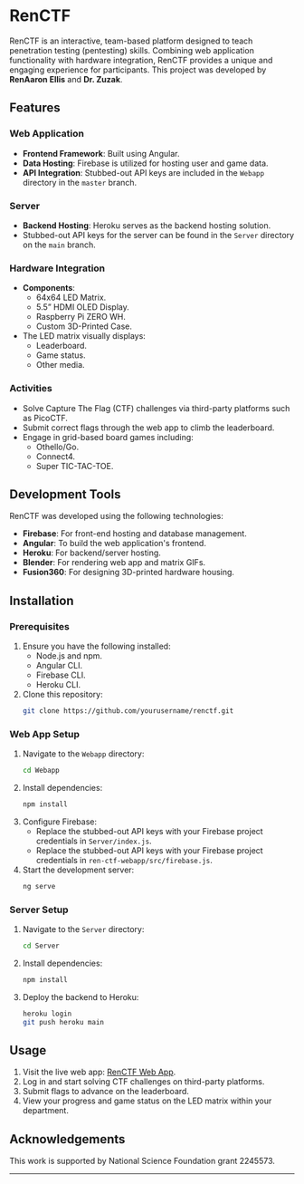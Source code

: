# RenCTF

RenCTF is an interactive, team-based platform designed to teach penetration testing (pentesting) skills. Combining web application functionality with hardware integration, RenCTF provides a unique and engaging experience for participants. This project was developed by **RenAaron Ellis** and **Dr. Zuzak**.

## Features

### Web Application
- **Frontend Framework**: Built using Angular.
- **Data Hosting**: Firebase is utilized for hosting user and game data.
- **API Integration**: Stubbed-out API keys are included in the `Webapp` directory in the `master` branch.

### Server
- **Backend Hosting**: Heroku serves as the backend hosting solution.
- Stubbed-out API keys for the server can be found in the `Server` directory on the `main` branch.

### Hardware Integration
- **Components**:
  - 64x64 LED Matrix.
  - 5.5” HDMI OLED Display.
  - Raspberry Pi ZERO WH.
  - Custom 3D-Printed Case.
- The LED matrix visually displays:
  - Leaderboard.
  - Game status.
  - Other media.

### Activities
- Solve Capture The Flag (CTF) challenges via third-party platforms such as PicoCTF.
- Submit correct flags through the web app to climb the leaderboard.
- Engage in grid-based board games including:
  - Othello/Go.
  - Connect4.
  - Super TIC-TAC-TOE.

## Development Tools
RenCTF was developed using the following technologies:
- **Firebase**: For front-end hosting and database management.
- **Angular**: To build the web application's frontend.
- **Heroku**: For backend/server hosting.
- **Blender**: For rendering web app and matrix GIFs.
- **Fusion360**: For designing 3D-printed hardware housing.

## Installation

### Prerequisites
1. Ensure you have the following installed:
   - Node.js and npm.
   - Angular CLI.
   - Firebase CLI.
   - Heroku CLI.
2. Clone this repository:
   ```bash
   git clone https://github.com/yourusername/renctf.git
   ```

### Web App Setup
1. Navigate to the `Webapp` directory:
   ```bash
   cd Webapp
   ```
2. Install dependencies:
   ```bash
   npm install
   ```
3. Configure Firebase:
   - Replace the stubbed-out API keys with your Firebase project credentials in `Server/index.js`.
   - Replace the stubbed-out API keys with your Firebase project credentials in `ren-ctf-webapp/src/firebase.js`.
4. Start the development server:
   ```bash
   ng serve
   ```

### Server Setup
1. Navigate to the `Server` directory:
   ```bash
   cd Server
   ```
2. Install dependencies:
   ```bash
   npm install
   ```
3. Deploy the backend to Heroku:
   ```bash
   heroku login
   git push heroku main
   ```

## Usage
1. Visit the live web app: [RenCTF Web App](https://ren-ctf-webapp.web.app/).
2. Log in and start solving CTF challenges on third-party platforms.
3. Submit flags to advance on the leaderboard.
4. View your progress and game status on the LED matrix within your department.

## Acknowledgements
This work is supported by National Science Foundation grant 2245573.

---

